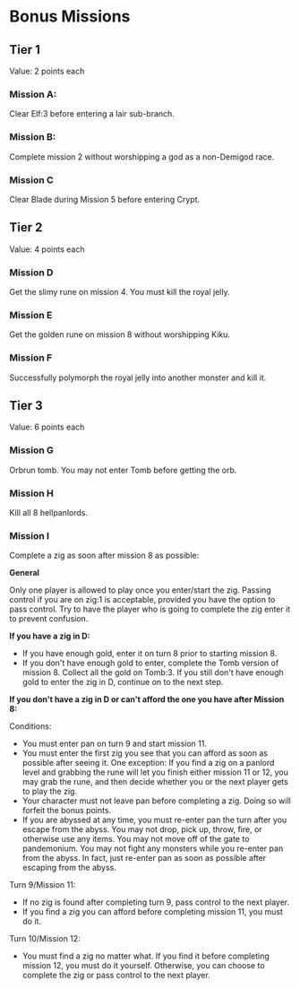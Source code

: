 # Bonus Missions

## Tier 1 

Value: 2 points each

### Mission A:

Clear Elf:3 before entering a lair sub-branch.

### Mission B:

Complete mission 2 without worshipping a god as a non-Demigod race.

### Mission C

Clear Blade during Mission 5 before entering Crypt.

## Tier 2

Value: 4 points each

### Mission D

Get the slimy rune on mission 4. You must kill the royal jelly.

### Mission E

Get the golden rune on mission 8 without worshipping Kiku.

### Mission F

Successfully polymorph the royal jelly into another monster and kill it.

## Tier 3

Value: 6 points each

### Mission G

Orbrun tomb. You may not enter Tomb before getting the orb.

### Mission H

Kill all 8 hellpanlords.

### Mission I

Complete a zig as soon after mission 8 as possible:

**General**

Only one player is allowed to play once you enter/start the zig. Passing
control if you are on zig:1 is acceptable, provided you have the option to pass
control. Try to have the player who is going to complete the zig enter it to
prevent confusion.

**If you have a zig in D:**

* If you have enough gold, enter it on turn 8 prior to starting mission 8.
* If you don't have enough gold to enter, complete the Tomb version of
  mission 8. Collect all the gold on Tomb:3. If you still don't have enough
  gold to enter the zig in D, continue on to the next step.

**If you don't have a zig in D or can't afford the one you have after Mission 8:**

Conditions:

* You must enter pan on turn 9 and start mission 11.
* You must enter the first zig you see that you can afford as soon as possible
  after seeing it. One exception: If you find a zig on a panlord level and
  grabbing the rune will let you finish either mission 11 or 12, you may grab
  the rune, and then decide whether you or the next player gets to play the zig.
* Your character must not leave pan before completing a zig. Doing so will
  forfeit the bonus points. 
* If you are abyssed at any time, you must re-enter pan the turn after you
  escape from  the abyss. You may not drop, pick up, throw, fire, or otherwise
  use any items. You may not move off of the gate to pandemonium. You may not
  fight any monsters while you re-enter pan from the abyss. In fact, just
  re-enter pan as soon as possible after escaping from the abyss.

Turn 9/Mission 11:

* If no zig is found after completing turn 9, pass control to the next player.
* If you find a zig you can afford before completing mission 11, you must do it.

Turn 10/Mission 12:

* You must find a zig no matter what. If you find it before completing mission
  12, you must do it yourself. Otherwise, you can choose to complete the zig or
  pass control to the next player.

